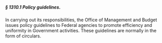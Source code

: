 ##### § 1310.1 Policy guidelines. #####

In carrying out its responsibilities, the Office of Management and Budget issues policy guidelines to Federal agencies to promote efficiency and uniformity in Government activities. These guidelines are normally in the form of circulars.